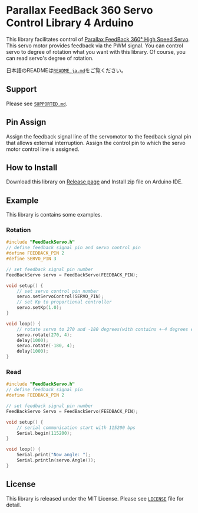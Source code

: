 Parallax FeedBack 360 Servo Control Library 4 Arduino
=====

This library facilitates control of [Parallax FeedBack 360° High Speed Servo](https://www.parallax.com/product/900-00360). This servo motor provides feedback via the PWM signal. You can control servo to degree of rotation what you want with this library. Of course, you can read servo's degree of rotation.

日本語のREADMEは[`README_ja.md`](https://github.com/HyodaKazuaki/Parallax-FeedBack-360-Servo-Control-Library-4-Arduino/blob/master/README_ja.md)をご覧ください。

## Support
Please see [`SUPPORTED.md`](https://github.com/HyodaKazuaki/Parallax-FeedBack-360-Servo-Control-Library-4-Arduino/blob/master/SUPPORTED.md).

## Pin Assign
Assign the feedback signal line of the servomotor to the feedback signal pin that allows external interruption.
Assign the control pin to which the servo motor control line is assigned.

## How to Install
Download this library on [Release page](https://github.com/HyodaKazuaki/Parallax-FeedBack-360-Servo-Control-Library-4-Arduino/releases) and Install zip file on Arduino IDE.

## Example
This library is contains some examples.
### Rotation
```cpp
#include "FeedBackServo.h"
// define feedback signal pin and servo control pin
#define FEEDBACK_PIN 2
#define SERVO_PIN 3

// set feedback signal pin number
FeedBackServo servo = FeedBackServo(FEEDBACK_PIN);

void setup() {
    // set servo control pin number
    servo.setServoControl(SERVO_PIN);
    // set Kp to proportional controller
    servo.setKp(1.0);
}

void loop() {
    // rotate servo to 270 and -180 degrees(with contains +-4 degrees error) each 1 second.
    servo.rotate(270, 4);
    delay(1000);
    servo.rotate(-180, 4);
    delay(1000);
}
```
### Read
```cpp
#include "FeedBackServo.h"
// define feedback signal pin
#define FEEDBACK_PIN 2

// set feedback signal pin number
FeedBackServo Servo = FeedBackServo(FEEDBACK_PIN);

void setup() {
    // serial communication start with 115200 bps
    Serial.begin(115200);
}

void loop() {
    Serial.print("Now angle: ");
    Serial.println(servo.Angle());
}
```

## License
This library is released under the MIT License.
Please see [`LICENSE`](https://github.com/HyodaKazuaki/Parallax-FeedBack-360-Servo-Control-Library-4-Arduino/blob/master/LICENSE) file for detail.

